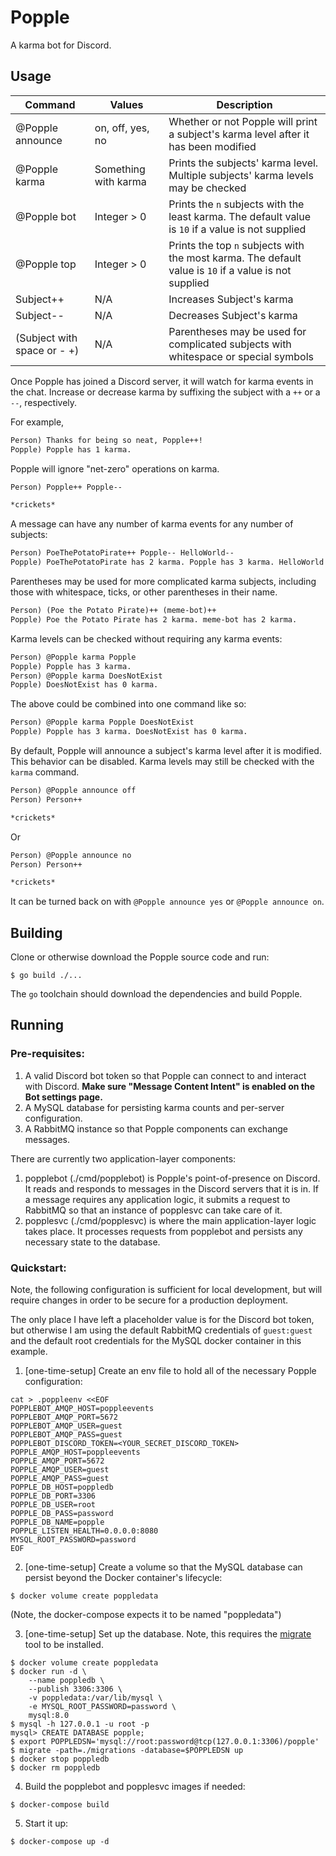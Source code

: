 # Popple

A karma bot for Discord.

## Usage

| Command | Values | Description |
| - | - | - |
| @Popple announce | on, off, yes, no | Whether or not Popple will print a subject's karma level after it has been modified |
| @Popple karma | Something with karma | Prints the subjects' karma level. Multiple subjects' karma levels may be checked |
| @Popple bot | Integer > 0 | Prints the `n` subjects with the least karma. The default value is `10` if a value is not supplied |
| @Popple top | Integer > 0 | Prints the top `n` subjects with the most karma. The default value is `10` if a value is not supplied |
| Subject++ | N/A | Increases Subject's karma |
| Subject-- | N/A | Decreases Subject's karma |
| (Subject with space or - +) | N/A | Parentheses may be used for complicated subjects with whitespace or special symbols |

Once Popple has joined a Discord server, it will watch for karma events in
the chat. Increase or decrease karma by suffixing the subject with a `++`
or a `--`, respectively.

For example,

```txt
Person) Thanks for being so neat, Popple++!
Popple) Popple has 1 karma.
```

Popple will ignore "net-zero" operations on karma.

```txt
Person) Popple++ Popple--

*crickets*
```

A message can have any number of karma events for any number of subjects:

```txt
Person) PoeThePotatoPirate++ Popple-- HelloWorld--
Popple) PoeThePotatoPirate has 2 karma. Popple has 3 karma. HelloWorld has -2 karma.
```

Parentheses may be used for more complicated karma subjects, including those
with whitespace, ticks, or other parentheses in their name.

```txt
Person) (Poe the Potato Pirate)++ (meme-bot)++
Popple) Poe the Potato Pirate has 2 karma. meme-bot has 2 karma.
```

Karma levels can be checked without requiring any karma events:

```txt
Person) @Popple karma Popple
Popple) Popple has 3 karma.
Person) @Popple karma DoesNotExist
Popple) DoesNotExist has 0 karma.
```

The above could be combined into one command like so:

```txt
Person) @Popple karma Popple DoesNotExist
Popple) Popple has 3 karma. DoesNotExist has 0 karma.
```

By default, Popple will announce a subject's karma level after it is modified.
This behavior can be disabled. Karma levels may still be checked with the
`karma` command.

```txt
Person) @Popple announce off
Person) Person++

*crickets*
```

Or

```txt
Person) @Popple announce no
Person) Person++

*crickets*
```

It can be turned back on with `@Popple announce yes` or
`@Popple announce on`.

## Building

Clone or otherwise download the Popple source code and run:

```console
$ go build ./...
```

The `go` toolchain should download the dependencies and build Popple.

## Running

### Pre-requisites:

1. A valid Discord bot token so that Popple can connect to and interact
with Discord. **Make sure "Message Content Intent" is enabled on the Bot
settings page.**
1. A MySQL database for persisting karma counts and per-server configuration.
1. A RabbitMQ instance so that Popple components can exchange messages.

There are currently two application-layer components:

1. popplebot (./cmd/popplebot) is Popple's point-of-presence on Discord. It
reads and responds to messages in the Discord servers that it is in. If a
message requires any application logic, it submits a request to RabbitMQ
so that an instance of popplesvc can take care of it.
1. popplesvc (./cmd/popplesvc) is where the main application-layer logic takes
place. It processes requests from popplebot and persists any necessary state
to the database.

### Quickstart:

Note, the following configuration is sufficient for local development, but
will require changes in order to be secure for a production deployment.

The only place I have left a placeholder value is for the Discord bot token,
but otherwise I am using the default RabbitMQ credentials of `guest:guest` and
the default root credentials for the MySQL docker container in this example.

1. [one-time-setup] Create an env file to hold all of the necessary Popple configuration:

```console
cat > .poppleenv <<EOF
POPPLEBOT_AMQP_HOST=poppleevents
POPPLEBOT_AMQP_PORT=5672
POPPLEBOT_AMQP_USER=guest
POPPLEBOT_AMQP_PASS=guest
POPPLEBOT_DISCORD_TOKEN=<YOUR_SECRET_DISCORD_TOKEN>
POPPLE_AMQP_HOST=poppleevents
POPPLE_AMQP_PORT=5672
POPPLE_AMQP_USER=guest
POPPLE_AMQP_PASS=guest
POPPLE_DB_HOST=poppledb
POPPLE_DB_PORT=3306
POPPLE_DB_USER=root
POPPLE_DB_PASS=password
POPPLE_DB_NAME=popple
POPPLE_LISTEN_HEALTH=0.0.0.0:8080
MYSQL_ROOT_PASSWORD=password
EOF
```

2. [one-time-setup] Create a volume so that the MySQL database can persist beyond the Docker
container's lifecycle:

```console
$ docker volume create poppledata
```

(Note, the docker-compose expects it to be named "poppledata")

3. [one-time-setup] Set up the database. Note, this requires the [migrate](
https://github.com/golang-migrate/migrate) tool to be installed.

```console
$ docker volume create poppledata
$ docker run -d \
    --name poppledb \
    --publish 3306:3306 \
    -v poppledata:/var/lib/mysql \
    -e MYSQL_ROOT_PASSWORD=password \
    mysql:8.0
$ mysql -h 127.0.0.1 -u root -p
mysql> CREATE DATABASE popple;
$ export POPPLEDSN='mysql://root:password@tcp(127.0.0.1:3306)/popple'
$ migrate -path=./migrations -database=$POPPLEDSN up
$ docker stop poppledb
$ docker rm poppledb
```

4. Build the popplebot and popplesvc images if needed:

```console
$ docker-compose build
```

5. Start it up:

```console
$ docker-compose up -d
```
